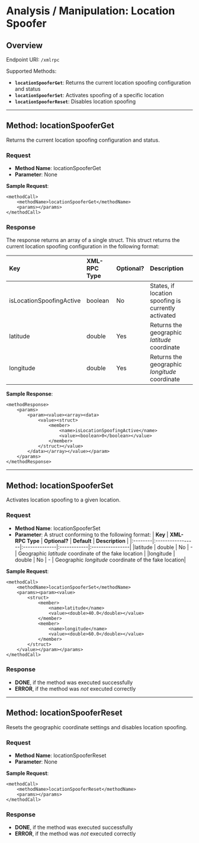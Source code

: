 # Analysis / Manipulation: Location Spoofer #

## Overview ##

Endpoint URI: `/xmlrpc`

Supported Methods:
  * **`locationSpooferGet`**: Returns the current location spoofing configuration and status
  * **`locationSpooferSet`**: Activates spoofing of a specific location
  * **`locationSpooferReset`**: Disables location spoofing


---


## Method: locationSpooferGet ##
Returns the current location spoofing configuration and status.

### Request ###
  * **Method Name**: locationSpooferGet
  * **Parameter**: None

**Sample Request**:
```
<methodCall>
	<methodName>locationSpooferGet</methodName>
	<params></params>
</methodCall>
```

### Response ###
The response returns an array of a single struct. This struct returns the current location spoofing configuration in the following format:

| **Key** | **XML-RPC Type** | **Optional?** | **Description** |
|:--------|:-----------------|:--------------|:----------------|
|isLocationSpoofingActive | boolean          | No            | States, if location spoofing is currently activated |
|latitude | double           | Yes           | Returns the geographic _latitude_ coordinate |
|longitude | double           | Yes           | Returns the geographic _longitude_ coordinate |

**Sample Response**:
```
<methodResponse>
	<params>
		<param><value><array><data>
			<value><struct>
				<member>
					<name>isLocationSpoofingActive</name>
					<value><boolean>0</boolean></value>
				</member>
			</struct></value>
		</data></array></value></param>
	</params>
</methodResponse>
```


---


## Method: locationSpooferSet ##
Activates location spoofing to a given location.

### Request ###
  * **Method Name**: locationSpooferSet
  * **Parameter**: A struct conforming to the following format:
| **Key** | **XML-RPC Type** | **Optional?** | **Default** | **Description** |
|:--------|:-----------------|:--------------|:------------|:----------------|
|latitude | double           | No            | -           | Geographic _latitude_ coordinate of the fake location |
|longitude | double           | No            | -           | Geographic _longitude_ coordinate of the fake location|


**Sample Request**:
```
<methodCall>
	<methodName>locationSpooferSet</methodName>
	<params><param><value>
		<struct>
			<member>
				<name>latitude</name>
				<value><double>40.0</double></value>
			</member>
			<member>
				<name>longitude</name>
				<value><double>60.0</double></value>
			</member>
		</struct>
	</value></param></params>
</methodCall>
```

### Response ###

  * **DONE**, if the method was executed successfully
  * **ERROR**, if the method was _not_ executed correctly


---


## Method: locationSpooferReset ##
Resets the geographic coordinate settings and disables location spoofing.

### Request ###
  * **Method Name**: locationSpooferReset
  * **Parameter**: None

**Sample Request**:
```
<methodCall>
	<methodName>locationSpooferReset</methodName>
	<params></params>
</methodCall>
```

### Response ###

  * **DONE**, if the method was executed successfully
  * **ERROR**, if the method was _not_ executed correctly


